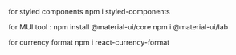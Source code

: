 for styled components
    npm i styled-components

for MUI tool : 
npm install @material-ui/core
npm i @material-ui/lab  

for currency format
    npm i react-currency-format